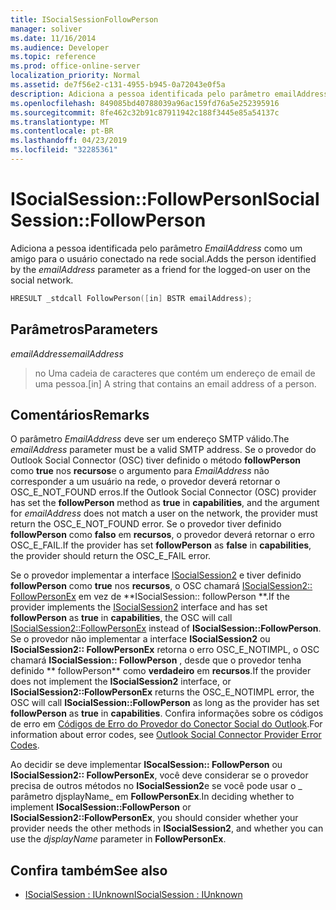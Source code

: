 ```yaml
---
title: ISocialSessionFollowPerson
manager: soliver
ms.date: 11/16/2014
ms.audience: Developer
ms.topic: reference
ms.prod: office-online-server
localization_priority: Normal
ms.assetid: de7f56e2-c131-4955-b945-0a72043e0f5a
description: Adiciona a pessoa identificada pelo parâmetro emailAddress como um amigo para o usuário conectado na rede social.
ms.openlocfilehash: 849085bd40788039a96ac159fd76a5e252395916
ms.sourcegitcommit: 8fe462c32b91c87911942c188f3445e85a54137c
ms.translationtype: MT
ms.contentlocale: pt-BR
ms.lasthandoff: 04/23/2019
ms.locfileid: "32285361"
---
```

# <a name="isocialsessionfollowperson"></a><span data-ttu-id="6aa29-103">ISocialSession::FollowPerson</span><span class="sxs-lookup"><span data-stu-id="6aa29-103">ISocialSession::FollowPerson</span></span>

<span data-ttu-id="6aa29-104">Adiciona a pessoa identificada pelo parâmetro _EmailAddress_ como um amigo para o usuário conectado na rede social.</span><span class="sxs-lookup"><span data-stu-id="6aa29-104">Adds the person identified by the  _emailAddress_ parameter as a friend for the logged-on user on the social network.</span></span> 
  
```cpp
HRESULT _stdcall FollowPerson([in] BSTR emailAddress);
```

## <a name="parameters"></a><span data-ttu-id="6aa29-105">Parâmetros</span><span class="sxs-lookup"><span data-stu-id="6aa29-105">Parameters</span></span>

<span data-ttu-id="6aa29-106">_emailAddress_</span><span class="sxs-lookup"><span data-stu-id="6aa29-106">_emailAddress_</span></span>
  
> <span data-ttu-id="6aa29-107">no Uma cadeia de caracteres que contém um endereço de email de uma pessoa.</span><span class="sxs-lookup"><span data-stu-id="6aa29-107">[in] A string that contains an email address of a person.</span></span>
    
## <a name="remarks"></a><span data-ttu-id="6aa29-108">Comentários</span><span class="sxs-lookup"><span data-stu-id="6aa29-108">Remarks</span></span>

<span data-ttu-id="6aa29-109">O parâmetro _EmailAddress_ deve ser um endereço SMTP válido.</span><span class="sxs-lookup"><span data-stu-id="6aa29-109">The  _emailAddress_ parameter must be a valid SMTP address.</span></span> <span data-ttu-id="6aa29-110">Se o provedor do Outlook Social Connector (OSC) tiver definido o método **followPerson** como **true** nos **recursos**e o argumento para _EmailAddress_ não corresponder a um usuário na rede, o provedor deverá retornar o OSC_E_NOT_FOUND erros.</span><span class="sxs-lookup"><span data-stu-id="6aa29-110">If the Outlook Social Connector (OSC) provider has set the **followPerson** method as **true** in **capabilities**, and the argument for  _emailAddress_ does not match a user on the network, the provider must return the OSC_E_NOT_FOUND error.</span></span> <span data-ttu-id="6aa29-111">Se o provedor tiver definido **followPerson** como **falso** em **recursos**, o provedor deverá retornar o erro OSC_E_FAIL.</span><span class="sxs-lookup"><span data-stu-id="6aa29-111">If the provider has set **followPerson** as **false** in **capabilities**, the provider should return the OSC_E_FAIL error.</span></span>
  
<span data-ttu-id="6aa29-112">Se o provedor implementar a interface [ISocialSession2](isocialsession2iunknown.md) e tiver definido **followPerson** como **true** nos **recursos**, o OSC chamará [ISocialSession2:: FollowPersonEx](isocialsession2-followpersonex.md) em vez de \*\*ISocialSession:: followPerson \*\*.</span><span class="sxs-lookup"><span data-stu-id="6aa29-112">If the provider implements the [ISocialSession2](isocialsession2iunknown.md) interface and has set **followPerson** as **true** in **capabilities**, the OSC will call [ISocialSession2::FollowPersonEx](isocialsession2-followpersonex.md) instead of **ISocialSession::FollowPerson**.</span></span> <span data-ttu-id="6aa29-113">Se o provedor não implementar a interface **ISocialSession2** ou **ISocialSession2:: FollowPersonEx** retorna o erro OSC_E_NOTIMPL, o OSC chamará **ISocialSession:: FollowPerson** , desde que o provedor tenha definido \*\* followPerson\*\* como **verdadeiro** em **recursos**.</span><span class="sxs-lookup"><span data-stu-id="6aa29-113">If the provider does not implement the **ISocialSession2** interface, or **ISocialSession2::FollowPersonEx** returns the OSC_E_NOTIMPL error, the OSC will call **ISocialSession::FollowPerson** as long as the provider has set **followPerson** as **true** in **capabilities**.</span></span> <span data-ttu-id="6aa29-114">Confira informações sobre os códigos de erro em [Códigos de Erro do Provedor do Conector Social do Outlook](outlook-social-connector-provider-error-codes.md).</span><span class="sxs-lookup"><span data-stu-id="6aa29-114">For information about error codes, see [Outlook Social Connector Provider Error Codes](outlook-social-connector-provider-error-codes.md).</span></span>
  
<span data-ttu-id="6aa29-115">Ao decidir se deve implementar **ISocalSession:: FollowPerson** ou **ISocialSession2:: FollowPersonEx**, você deve considerar se o provedor precisa de outros métodos no **ISocialSession2**e se você pode usar o _ parâmetro djsplayName_ em **FollowPersonEx**.</span><span class="sxs-lookup"><span data-stu-id="6aa29-115">In deciding whether to implement **ISocalSession::FollowPerson** or **ISocialSession2::FollowPersonEx**, you should consider whether your provider needs the other methods in **ISocialSession2**, and whether you can use the  _djsplayName_ parameter in **FollowPersonEx**.</span></span>
  
## <a name="see-also"></a><span data-ttu-id="6aa29-116">Confira também</span><span class="sxs-lookup"><span data-stu-id="6aa29-116">See also</span></span>

- [<span data-ttu-id="6aa29-117">ISocialSession : IUnknown</span><span class="sxs-lookup"><span data-stu-id="6aa29-117">ISocialSession : IUnknown</span></span>](isocialsessioniunknown.md)

